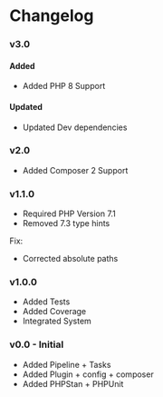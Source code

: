 # Changelog

### v3.0
#### Added
- Added PHP 8 Support

#### Updated
- Updated Dev dependencies

### v2.0
- Added Composer 2 Support

### v1.1.0
- Required PHP Version 7.1
- Removed 7.3 type hints

Fix:
- Corrected absolute paths

### v1.0.0
- Added Tests
- Added Coverage
- Integrated System

### v0.0 - Initial
- Added Pipeline + Tasks
- Added Plugin + config + composer
- Added PHPStan + PHPUnit
